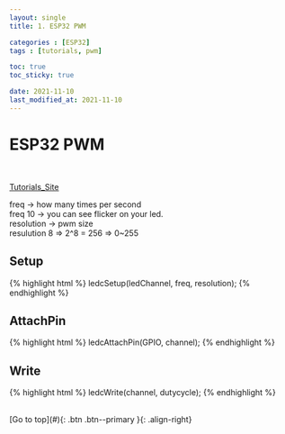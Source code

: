 ```yaml
---
layout: single
title: 1. ESP32 PWM

categories : [ESP32]
tags : [tutorials, pwm]

toc: true
toc_sticky: true

date: 2021-11-10
last_modified_at: 2021-11-10
---
```


# ESP32 PWM
<br>

[Tutorials_Site](https://randomnerdtutorials.com/esp32-pwm-arduino-ide/)
<br>

freq -> how many times per second  
freq 10 -> you can see flicker on your led.  
resolution -> pwm size  
resulution 8 =>  2^8 = 256 => 0~255
<br>
  
## Setup
{% highlight html %}
ledcSetup(ledChannel, freq, resolution);
{% endhighlight %}
<br>


## AttachPin
{% highlight html %}
ledcAttachPin(GPIO, channel);
{% endhighlight %}
<br>

## Write
{% highlight html %}
ledcWrite(channel, dutycycle);
{% endhighlight %}


<br>
[Go to top](#){: .btn .btn--primary }{: .align-right}